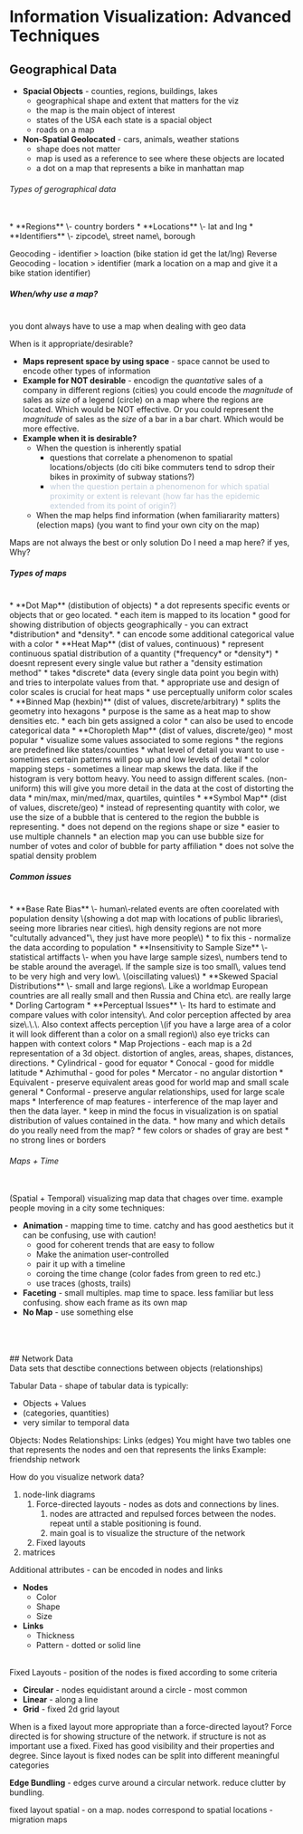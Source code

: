 # **Information Visualization: Advanced Techniques**

## Geographical Data

* **Spacial Objects** \- counties\, regions\, buildings\, lakes
    * geographical shape and extent that matters for the viz
    * the map is the main object of interest
    * states of the USA each state is a spacial object
    * roads on a map
* **Non-Spatial Geolocated** \- cars\, animals\, weather stations
    * shape does not matter
    * map is used as a reference to see where these objects are located
    * a dot on a map that represents a bike in manhattan map

###### Types of gerographical data
<br>
* **Regions** \- country borders
* **Locations** \- lat and lng
* **Identifiers** \- zipcode\, street name\, borough

Geocoding - identifier > loaction (bike station id get the lat/lng)
Reverse Geocoding - location > identifier (mark a location on a map and give it a bike station identifier)
<br>
##### When/why use a map?
<br>
you dont always have to use a map when dealing with geo data

When is it appropriate/desirable?

* **Maps represent space by using space** \- space cannot be used to encode other types of information
* **Example for NOT desirable** \- encodign the *quantative* sales of a company in different regions (cities) you could encode the *magnitude* of sales as *size* of a legend (circle) on a map where the regions are located. Which would be NOT effective. Or you could represent the *magnitude* of sales as the *size* of a bar in a bar chart. Which would be more effective.
* **Example when it is desirable?**
    * When the question is inherently spatial
        * questions that correlate a phenomenon to spatial locations/objects (do citi bike commuters tend to sdrop their bikes in proximity of subway stations?)
        * <span class="colour" style="color:rgb(192, 204, 219)">when the question pertain a phenomenon for which spatial proximity or extent is relevant (how far has the epidemic extended from its point of origin?)</span>
    * When the map helps find information (when familiararity matters) (election maps) (you want to find your own city on the map)

Maps are not always the best or only solution
Do I need a map here? if yes, Why?
<br>
##### Types of maps
<br>
* **Dot Map** (distibution of objects)
    * a dot represents specific events or objects that or geo located.
    * each item is mapped to its location
    * good for showing distribution of objects geographically - you can extract *distribution* and *density*.
    * can encode some additional categorical value with a color
* **Heat Map** (dist of values, continuous)
    * represent continuous spatial distribution of a quantity (*frequency* or *density*)
    * doesnt represent every single value but rather a "density estimation method"
        * takes *discrete* data (every single data point you begin with) and tries to interpolate values from that.
    * appropriate use and design of color scales is crucial for heat maps
        * use perceptually uniform color scales
* **Binned Map (hexbin)** (dist of values, discrete/arbitrary)
    * splits the geometry into hexagons
    * purpose is the same as a heat map to show densities etc.
    * each bin gets assigned a color
    * can also be used to encode categorical data
* **Choropleth Map** (dist of values, discrete/geo)
    * most popular
    * visualize some values associated to some regions
    * the regions are predefined like states/counties
    * what level of detail you want to use - sometimes certain patterns will pop up and low levels of detail
    * color mapping steps - sometimes a linear map skews the data. like if the histogram is very bottom heavy. You need to assign different scales. (non-uniform) this will give you more detail in the data at the cost of distorting the data
        * min/max, min/med/max, quartiles, quintiles
* **Symbol Map** (dist of values, discrete/geo)
    * instead of representing quantity with color, we use the size of a bubble that is centered to the region the bubble is representing.
    * does not depend on the regions shape or size
    * easier to use multiple channels
        * an election map you can use bubble size for number of votes and color of bubble for party affiliation
    * does not solve the spatial density problem

##### Common issues
<br>
* **Base Rate Bias** \- human\-related events are often coorelated with population density \(showing a dot map with locations of public libraries\, seeing more libraries near cities\. high density regions are not more "cultutally advanced"\, they just have more people\)
    * to fix this - normalize the data according to population
* **Insensitivity to Sample Size** \- statistical artiffacts \- when you have large sample sizes\, numbers tend to be stable around the average\. If the sample size is too small\, values tend to be very high and very low\. \(oiscillating values\)
* **Skewed Spacial Distributions** \- small and large regions\. Like a worldmap European countries are all really small and then Russia and China etc\. are really large
    * Dorling Cartogram
* **Perceptual Issues** \- Its hard to estimate and compare values with color intensity\. And color perception affected by area size\.\.\. Also context affects perception \(if you have a large area of a color it will look different than a color on a small region\) also eye tricks can happen with context colors
* Map Projections - each map is a 2d representation of a 3d object. distortion of angles, areas, shapes, distances, directions.
    * Cylindrical - good for equator
    * Conocal - good for middle latitude
    * Azhimuthal - good for poles
    * Mercator - no angular distortion
    * Equivalent - preserve equivalent areas good for world map and small scale general
    * Conformal - preserve angular relationships, used for large scale maps
* Interference of map features - interference of the map layer and then the data layer.
    * keep in mind the focus in visualization is on spatial distribution of values contained in the data.
    * how many and which details do you really need from the map?
    * few colors or shades of gray are best
    * no strong lines or borders

###### Maps + Time
<br>
(Spatial + Temporal) visualizing map data that chages over time. example people moving in a city some techniques:

* **Animation** \- mapping time to time\. catchy and has good aesthetics but it can be confusing\, use with caution\!
    * good for coherent trends that are easy to follow
    * Make the animation user-controlled
    * pair it up with a timeline
    * coroing the time change (color fades from green to red etc.)
    * use traces (ghosts, trails)
* **Faceting** \- small multiples\. map time to space\. less familiar but less confusing\. show each frame as its own map
* **No Map** \- use something else

<br>
<br>
<br>
## Network Data
<br>
Data sets that desctibe connections between objects (relationships)

Tabular Data - shape of tabular data is typically:

* Objects + Values
* (categories, quantities)
* very similar to temporal data

Objects: Nodes
Relationships: Links (edges)
You might have two tables one that represents the nodes and oen that represents the links
Example: friendship network

How do you visualize network data?

1. node-link diagrams
    1. Force-directed layouts - nodes as dots and connections by lines.
        1. nodes are attracted and repulsed forces between the nodes. repeat until a stable positioning is found.
        2. main goal is to visualize the structure of the network
    2. Fixed layouts
2. matrices

Additional attributes - can be encoded in nodes and links

* **Nodes**
    * Color
    * Shape
    * Size
* **Links**
    * Thickness
    * Pattern - dotted or solid line

<br>
Fixed Layouts - position of the nodes is fixed according to some criteria

* **Circular** \- nodes equidistant around a circle \- most common
* **Linear** \- along a line
* **Grid** \- fixed 2d grid layout

When is a fixed layout more appropriate than a force-directed layout? Force directed is for showing structure of the network. if structure is not as important use a fixed.
Fixed has good visibility and their properties and degree.
Since layout is fixed nodes can be split into different meaningful categories

**Edge Bundling** \- edges curve around a circular network\. reduce clutter by bundling\.

fixed layout spatial - on a map. nodes correspond to spatial locations - migration maps

<br>
<br>
<br>
<br>
<br>
<br>
<br>
<br>
<br>
<br>
<br>
<br>
<br>
<br>
<br>
<br>
<br>
<br>
<br>
<br>
<br>
<br>
<br>
<br>
<br>
<br>
<br>
<br>
<br>
<br>
<br>
<br>
